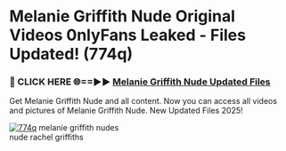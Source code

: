 # Melanie Griffith Nude Original Videos 0nlyFans Leaked - Files Updated! (774q)

<h3>🔴 CLICK HERE 🌐==►► <a href="https://tinyurl.com/yrmya6cz" rel="nofollow">Melanie Griffith Nude Updated Files</a></h3>

Get Melanie Griffith Nude and all content. Now you can access all videos and pictures of Melanie Griffith Nude. New Updated Files 2025!

[![774q](https://i.imgur.com/FMdXYCs.gif)](https://tinyurl.com/yrmya6cz)
melanie griffith nudes<br>
nude rachel griffiths